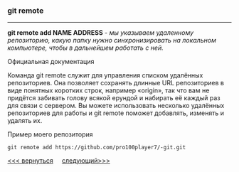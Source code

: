 ### git remote
---
**git remote add NAME ADDRESS** - *мы указываем удаленному репозиторию, какую папку нужно синхронизировать на локальном компьютере, чтобы в дальнейшем работать с ней.*

Официальная документация

Команда git remote служит для управления списком удалённых репозиториев. Она позволяет сохранять длинные URL репозиториев в виде понятных коротких строк, например «origin», так что вам не придётся забивать голову всякой ерундой и набирать её каждый раз для связи с сервером. Вы можете использовать несколько удалённых репозиториев для работы и git remote поможет добавлять, изменять и удалять их.

Пример моего репозитория
```
git remote add https://github.com/pro100player7/-git.git
```
[<<< вернуться](./readme.md) &nbsp;&nbsp;&nbsp;&nbsp;[следующий>>>](./git%20remote.md)
